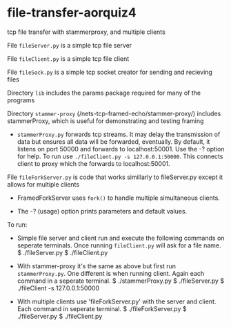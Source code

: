 # file-transfer-aorquiz4
tcp file transfer with stammerproxy, and multiple clients

File `fileServer.py` is a simple tcp file server

File `fileClient.py` is a simple tcp file client

File `fileSock.py` is a simple tcp socket creator for sending and recieving files

Directory `lib` includes the params package required for many of the programs

Directory `stammer-proxy` (/nets-tcp-framed-echo/stammer-proxy/) includes stammerProxy, which is useful for demonstrating and testing framing

*   `stammerProxy.py` forwards tcp streams. It may delay the transmission of data but ensures all data will be forwarded, eventually.
   By default,
   it listens on port 50000 and forwards to localhost:50001.  Use the -?
   option for help. To run use `./fileClient.py -s 127.0.0.1:50000`. This connects client to proxy which the forwards to localhost:50001.

File `fileForkServer.py` is code that works simillarly to fileServer.py except it allows for multiple clients

* FramedForkServer uses `fork()` to handle multiple simultaneous clients.    

*  The -? (usage) option prints parameters and default values. 


To run:
* Simple file server and client run and execute the following commands on seperate terminals. Once running `fileClient.py` will ask for a file name.
	$ ./fileServer.py
	$ ./fileClient.py

* With stammer-proxy it's the same as above but first run `stammerProxy.py`. One different is when running client. Again each command in a seperate terminal.
	$ ./stammerProxy.py
	$ ./fileServer.py
	$ ./fileClient -s 127.0.0.1:50000

* With multiple clients use 'fileForkServer.py' with the server and client. Each command in seperate terminal.
	$ ./fileForkServer.py
	$ ./fileServer.py
	$ ./fileClient.py

